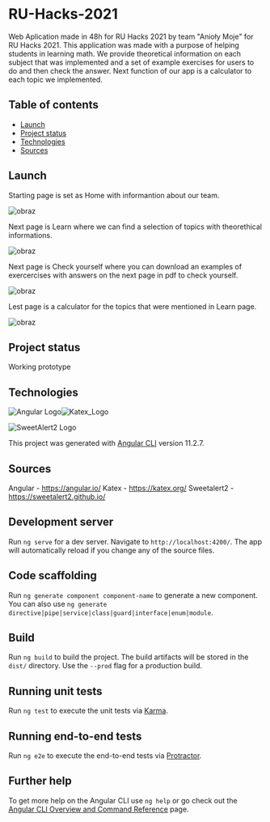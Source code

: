 # RU-Hacks-2021

Web Aplication made in 48h for RU Hacks 2021 by team "Anioły Moje" for RU Hacks 2021. This application was made with a purpose of helping students in learning math. We provide theoretical information on each subject that was implemented and a set of example exercises for users to do and then check the answer. Next function of our app is a calculator to each topic we implemented.

## Table of contents

* [Launch](#launch)
* [Project status](#project-status)
* [Technologies](#technologies)
* [Sources](#sources)

## Launch 

Starting page is set as Home with informantion about our team.

![obraz](https://user-images.githubusercontent.com/23032879/116827563-d95c8f80-ab99-11eb-9383-565ccd40f12c.png)

Next page is Learn where we can find a selection of topics with theorethical informations.

![obraz](https://user-images.githubusercontent.com/23032879/116827592-0c9f1e80-ab9a-11eb-8b2d-db83c65a120e.png)

Next page is Check yourself where you can download an examples of exercercises with answers on the next page in pdf to check yourself.

![obraz](https://user-images.githubusercontent.com/23032879/116827692-ab2b7f80-ab9a-11eb-9d23-015bb503b882.png)

Lest page is a calculator for the topics that were mentioned in Learn page.

![obraz](https://user-images.githubusercontent.com/23032879/116827655-7f0ffe80-ab9a-11eb-9d5d-eeeecd821c36.png)

## Project status

Working prototype

## Technologies

![Angular Logo](https://upload.wikimedia.org/wikipedia/commons/thumb/c/cf/Angular_full_color_logo.svg/250px-Angular_full_color_logo.svg.png)![Katex_Logo](https://user-images.githubusercontent.com/23032879/116804828-46344300-ab22-11eb-8af0-3d68a5a89fbf.png)

![SweetAlert2 Logo](https://sweetalert2.github.io/images/SweetAlert2.png)

This project was generated with [Angular CLI](https://github.com/angular/angular-cli) version 11.2.7.

## Sources

Angular - https://angular.io/
Katex - https://katex.org/
Sweetalert2 - https://sweetalert2.github.io/

## Development server

Run `ng serve` for a dev server. Navigate to `http://localhost:4200/`. The app will automatically reload if you change any of the source files.

## Code scaffolding

Run `ng generate component component-name` to generate a new component. You can also use `ng generate directive|pipe|service|class|guard|interface|enum|module`.

## Build

Run `ng build` to build the project. The build artifacts will be stored in the `dist/` directory. Use the `--prod` flag for a production build.

## Running unit tests

Run `ng test` to execute the unit tests via [Karma](https://karma-runner.github.io).

## Running end-to-end tests

Run `ng e2e` to execute the end-to-end tests via [Protractor](http://www.protractortest.org/).

## Further help

To get more help on the Angular CLI use `ng help` or go check out the [Angular CLI Overview and Command Reference](https://angular.io/cli) page.
